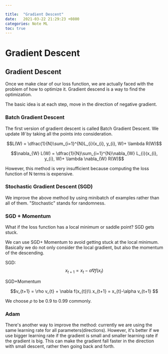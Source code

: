 ```yaml
---

title:  "Gradient Descent"
date:   2021-03-22 21:29:23 +0800
categories: Note ML
toc: true
---
```



# Gradient Descent

## Gradient Descent

Once we make clear of our loss function, we are actually faced with the problem of how to optimize it. Gradient descend is a way to find the optimization.

The basic idea is at each step, move in the direction of negative gradient. 


### Batch Gradient Descent

The first version of gradient descent is called Batch Gradient Descent. We update $W$ by taking all the points into consideration.

$$L(W) = \dfrac{1}{N}\sum_{i=1}^{N}L_{i}(x_{i}, y_{i}, W)+ \lambda R(W)$$

$$\nabla_{W} L(W) = \dfrac{1}{N}\sum_{i=1}^{N}\nabla_{W} L_{i}(x_{i}, y_{i}, W)+ \lambda \nabla_{W} R(W)$$

However, this method is very insufficient because computing the loss function of N terms is expensive.

### Stochastic Gradient Descent (SGD)

We improve the above method by using minibatch of examples rather than all of them. "Stochastic" stands for randomness.


### SGD + Momentum

What if the loss function has a local minimum or saddle point? SGD gets stuck.

We can use SGD+ Momentum to avoid getting stuck at the local minimum. Basically we do not only consider the local gradient, but also the momentum of the descending.

SGD:
$$x_{t+1} = x_{t} - \alpha \nabla f(x_{t})$$

SGD+Momentum

$$v_{t+1} = \rho v_{t} + \nabla f(x_{t})\\
x_{t+1} = x_{t}-\alpha v_{t+1}
$$


We choose $\rho$ to be 0.9 to 0.99 commonly.


### Adam

There's another way to improve the method: currently we are using the same learning rate for all parameters(directions). However, it's better if we use bigger learning rate if the gradient is small and smaller learning rate if the gradient is big. This can make the gradient fall faster in the direction with small descent, rather then going back and forth.

